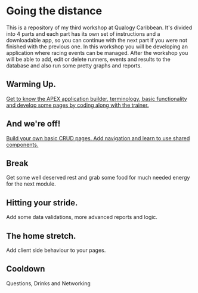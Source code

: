 # Going the distance

This is a repository of my third workshop at Qualogy Caribbean. It's divided into 4 parts and each part has its own set of instructions and a downloadable app, so you can continue with the next part if you were not finished with the previous one.
In this workshop you will be developing an application where racing events can be managed. After the workshop you will be able to add,
edit or delete runners, events and results to the database and also run some pretty graphs and reports.

## Warming Up.
[Get to know the APEX application builder, terminology, basic functionality and develop some pages by coding along with the trainer.](instructions/1.intro/README.md)

## And we're off!
[Build your own basic CRUD pages. Add navigation and learn to use shared components.](/instructions/2.basics/README.md)

## Break
Get some well deserved rest and grab some food for much needed energy for the next module.

## Hitting your stride.
Add some data validations, more advanced reports and logic.

## The home stretch.
Add client side behaviour to your pages.

## Cooldown
Questions, Drinks and Networking
